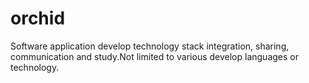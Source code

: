 # orchid
Software application develop technology  stack integration, sharing, communication and study.Not limited to various develop languages  or  technology.
